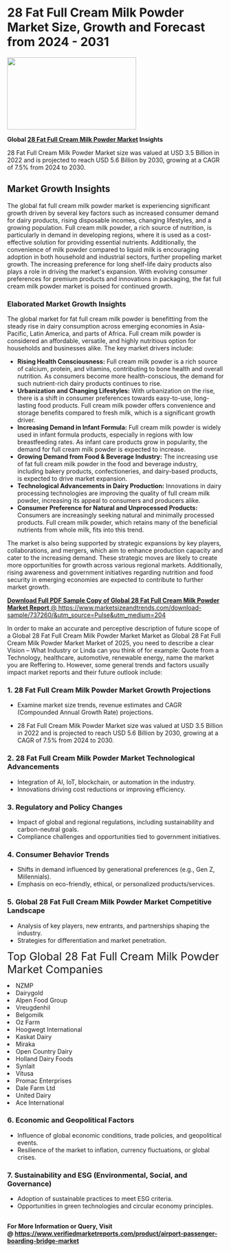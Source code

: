 <H1>28 Fat Full Cream Milk Powder Market Size, Growth and Forecast from 2024 - 2031</H1><img class="aligncenter size-medium wp-image-584254" src="https://thirdeyenews.in/wp-content/uploads/2024/09/Global-Market-Research-300x168.jpeg" alt="" width="300" height="168" /><p><strong>Global&nbsp;<a href="https://www.marketsizeandtrends.com/download-sample/737260/&amp;utm_source=Pulse&amp;utm_medium=204">28 Fat Full Cream Milk Powder Market</a> Insights</strong></p><p>28 Fat Full Cream Milk Powder Market size was valued at USD 3.5 Billion in 2022 and is projected to reach USD 5.6 Billion by 2030, growing at a CAGR of 7.5% from 2024 to 2030.</p><p><h2>Market Growth Insights</h2> <p>The global fat full cream milk powder market is experiencing significant growth driven by several key factors such as increased consumer demand for dairy products, rising disposable incomes, changing lifestyles, and a growing population. Full cream milk powder, a rich source of nutrition, is particularly in demand in developing regions, where it is used as a cost-effective solution for providing essential nutrients. Additionally, the convenience of milk powder compared to liquid milk is encouraging adoption in both household and industrial sectors, further propelling market growth. The increasing preference for long shelf-life dairy products also plays a role in driving the market's expansion. With evolving consumer preferences for premium products and innovations in packaging, the fat full cream milk powder market is poised for continued growth. </p> <p><a href="#"></a></p> <h3>Elaborated Market Growth Insights</h3> <p>The global market for fat full cream milk powder is benefitting from the steady rise in dairy consumption across emerging economies in Asia-Pacific, Latin America, and parts of Africa. Full cream milk powder is considered an affordable, versatile, and highly nutritious option for households and businesses alike. The key market drivers include:</p> <ul> <li><strong>Rising Health Consciousness:</strong> Full cream milk powder is a rich source of calcium, protein, and vitamins, contributing to bone health and overall nutrition. As consumers become more health-conscious, the demand for such nutrient-rich dairy products continues to rise.</li> <li><strong>Urbanization and Changing Lifestyles:</strong> With urbanization on the rise, there is a shift in consumer preferences towards easy-to-use, long-lasting food products. Full cream milk powder offers convenience and storage benefits compared to fresh milk, which is a significant growth driver.</li> <li><strong>Increasing Demand in Infant Formula:</strong> Full cream milk powder is widely used in infant formula products, especially in regions with low breastfeeding rates. As infant care products grow in popularity, the demand for full cream milk powder is expected to increase.</li> <li><strong>Growing Demand from Food & Beverage Industry:</strong> The increasing use of fat full cream milk powder in the food and beverage industry, including bakery products, confectioneries, and dairy-based products, is expected to drive market expansion.</li> <li><strong>Technological Advancements in Dairy Production:</strong> Innovations in dairy processing technologies are improving the quality of full cream milk powder, increasing its appeal to consumers and producers alike.</li> <li><strong>Consumer Preference for Natural and Unprocessed Products:</strong> Consumers are increasingly seeking natural and minimally processed products. Full cream milk powder, which retains many of the beneficial nutrients from whole milk, fits into this trend.</li> </ul> <p>The market is also being supported by strategic expansions by key players, collaborations, and mergers, which aim to enhance production capacity and cater to the increasing demand. These strategic moves are likely to create more opportunities for growth across various regional markets. Additionally, rising awareness and government initiatives regarding nutrition and food security in emerging economies are expected to contribute to further market growth.</p> <p><a href="#"></p><p><span class=""><strong>Download Full PDF Sample Copy of Global 28 Fat Full Cream Milk Powder Market Report</strong> @ <a href="https://www.marketsizeandtrends.com/download-sample/737260/&amp;utm_source=Pulse&amp;utm_medium=204" target="_blank">https://www.marketsizeandtrends.com/download-sample/737260/&amp;utm_source=Pulse&amp;utm_medium=204</a></span></p><p>In order to make an accurate and perceptive description of future scope of a Global&nbsp;28 Fat Full Cream Milk Powder Market Market as Global&nbsp;28 Fat Full Cream Milk Powder Market Market of 2025, you need to describe a clear Vision &ndash; What Industry or Linda can you think of for example: Quote from a Technology, healthcare, automotive, renewable energy, name the market you are Reffering to. However, some general trends and factors usually impact market reports and their future outlook include:</p><h3>1.&nbsp;<strong>28 Fat Full Cream Milk Powder Market Growth Projections</strong></h3><ul><li>Examine market size trends, revenue estimates and CAGR (Compounded Annual Growth Rate) projections.</li><li><p>28 Fat Full Cream Milk Powder Market size was valued at USD 3.5 Billion in 2022 and is projected to reach USD 5.6 Billion by 2030, growing at a CAGR of 7.5% from 2024 to 2030.</p></li></ul><h3>2.&nbsp;<strong>28 Fat Full Cream Milk Powder Market Technological Advancements</strong></h3><ul><li>Integration of AI, IoT, blockchain, or automation in the industry.</li><li>Innovations driving cost reductions or improving efficiency.</li></ul><h3>3.&nbsp;<strong>Regulatory and Policy Changes</strong></h3><ul><li>Impact of global and regional regulations, including sustainability and carbon-neutral goals.</li><li>Compliance challenges and opportunities tied to government initiatives.</li></ul><h3>4.&nbsp;<strong>Consumer Behavior Trends</strong></h3><ul><li>Shifts in demand influenced by generational preferences (e.g., Gen Z, Millennials).</li><li>Emphasis on eco-friendly, ethical, or personalized products/services.</li></ul><h3>5.&nbsp;<strong>Global 28 Fat Full Cream Milk Powder Market Competitive Landscape</strong></h3><ul><li>Analysis of key players, new entrants, and partnerships shaping the industry.</li><li>Strategies for differentiation and market penetration.</li></ul><p data-pm-slice="1 1 []"><span style="color: inherit; font-family: inherit; font-size: 25px;">Top Global 28 Fat Full Cream Milk Powder Market Companies</span></p><div class="" data-test-id=""><p><li>NZMP</li><li> Dairygold</li><li> Alpen Food Group</li><li> Vreugdenhil</li><li> Belgomilk</li><li> Oz Farm</li><li> Hoogwegt International</li><li> Kaskat Dairy</li><li> Miraka</li><li> Open Country Dairy</li><li> Holland Dairy Foods</li><li> Synlait</li><li> Vitusa</li><li> Promac Enterprises</li><li> Dale Farm Ltd</li><li> United Dairy</li><li> Ace International</li></p></div><h3>6.&nbsp;<strong>Economic and Geopolitical Factors</strong></h3><ul><li>Influence of global economic conditions, trade policies, and geopolitical events.</li><li>Resilience of the market to inflation, currency fluctuations, or global crises.</li></ul><h3>7.&nbsp;<strong>Sustainability and ESG (Environmental, Social, and Governance)</strong></h3><ul><li>Adoption of sustainable practices to meet ESG criteria.</li><li>Opportunities in green technologies and circular economy principles.</li></ul><h2><strong style="font-size: 14px;">For More Information or Query, Visit @&nbsp;</strong><a style="background-color: #ffffff; font-size: 14px;" href="https://www.marketsizeandtrends.com/report/28-fat-full-cream-milk-powder-market/" target="_blank">https://www.verifiedmarketreports.com/product/airport-passenger-boarding-bridge-market</a></h2>
